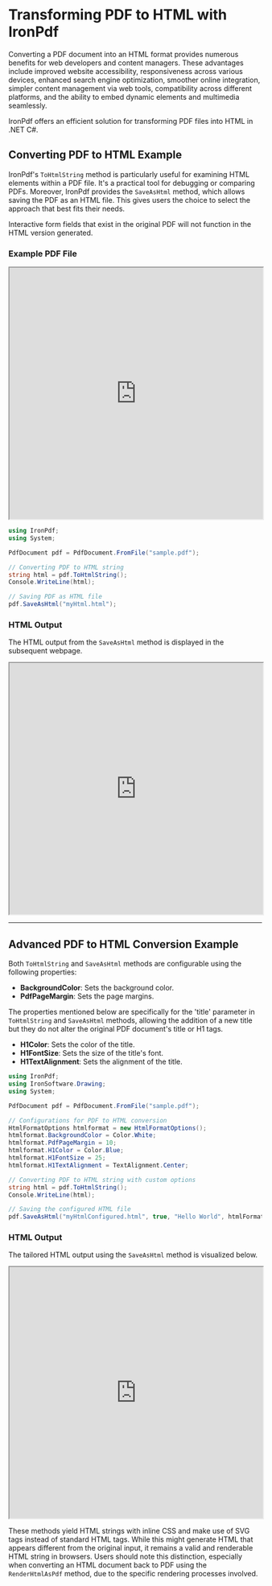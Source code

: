 # Transforming PDF to HTML with IronPdf

Converting a PDF document into an HTML format provides numerous benefits for web developers and content managers. These advantages include improved website accessibility, responsiveness across various devices, enhanced search engine optimization, smoother online integration, simpler content management via web tools, compatibility across different platforms, and the ability to embed dynamic elements and multimedia seamlessly.

IronPdf offers an efficient solution for transforming PDF files into HTML in .NET C#. 

## Converting PDF to HTML Example

IronPdf's `ToHtmlString` method is particularly useful for examining HTML elements within a PDF file. It's a practical tool for debugging or comparing PDFs. Moreover, IronPdf provides the `SaveAsHtml` method, which allows saving the PDF as an HTML file. This gives users the choice to select the approach that best fits their needs.

Interactive form fields that exist in the original PDF will not function in the HTML version generated.

### Example PDF File

<iframe loading="lazy" src="https://ironpdf.com/static-assets/pdf/how-to/pdf-to-html/sample.pdf" width="100%" height="500px"></iframe>

```cs
using IronPdf;
using System;

PdfDocument pdf = PdfDocument.FromFile("sample.pdf");

// Converting PDF to HTML string
string html = pdf.ToHtmlString();
Console.WriteLine(html);

// Saving PDF as HTML file
pdf.SaveAsHtml("myHtml.html");
```

### HTML Output

The HTML output from the `SaveAsHtml` method is displayed in the subsequent webpage.

<iframe loading="lazy" src="https://ironpdf.com/static-assets/pdf/how-to/pdf-to-html/myHtml.html" width="100%" height="500px"></iframe>

<hr>

## Advanced PDF to HTML Conversion Example

Both `ToHtmlString` and `SaveAsHtml` methods are configurable using the following properties:
- **BackgroundColor**: Sets the background color.
- **PdfPageMargin**: Sets the page margins.

The properties mentioned below are specifically for the 'title' parameter in `ToHtmlString` and `SaveAsHtml` methods, allowing the addition of a new title but they do not alter the original PDF document's title or H1 tags.
- **H1Color**: Sets the color of the title.
- **H1FontSize**: Sets the size of the title's font.
- **H1TextAlignment**: Sets the alignment of the title.

```cs
using IronPdf;
using IronSoftware.Drawing;
using System;

PdfDocument pdf = PdfDocument.FromFile("sample.pdf");

// Configurations for PDF to HTML conversion
HtmlFormatOptions htmlformat = new HtmlFormatOptions();
htmlformat.BackgroundColor = Color.White;
htmlformat.PdfPageMargin = 10;
htmlformat.H1Color = Color.Blue;
htmlformat.H1FontSize = 25;
htmlformat.H1TextAlignment = TextAlignment.Center;

// Converting PDF to HTML string with custom options
string html = pdf.ToHtmlString();
Console.WriteLine(html);

// Saving the configured HTML file
pdf.SaveAsHtml("myHtmlConfigured.html", true, "Hello World", htmlFormatOptions: htmlformat);
```

### HTML Output

The tailored HTML output using the `SaveAsHtml` method is visualized below.

<iframe loading="lazy" src="https://ironpdf.com/static-assets/pdf/how-to/pdf-to-html/myHtmlConfigured.html" width="100%" height="500px"></iframe>

These methods yield HTML strings with inline CSS and make use of SVG tags instead of standard HTML tags. While this might generate HTML that appears different from the original input, it remains a valid and renderable HTML string in browsers. Users should note this distinction, especially when converting an HTML document back to PDF using the `RenderHtmlAsPdf` method, due to the specific rendering processes involved.